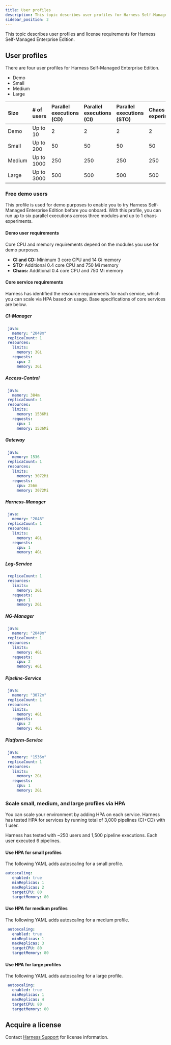 ```yaml
---
title: User profiles
description: This topic describes user profiles for Harness Self-Managed Enterprise Edition.
sidebar_position: 2
---
```


This topic describes user profiles and license requirements for Harness Self-Managed Enterprise Edition.

## User profiles

There are four user profiles for Harness Self-Managed Enterprise Edition.

- Demo
- Small
- Medium
- Large

| **Size** | **# of users** | **Parallel executions (CD)** | **Parallel executions (CI)** |**Parallel executions (STO)** | **Chaos experiments** |
| :-- | :-- | :-- | :-- | :-- | :-- |
| Demo|Up to 10|2|2|2|2|
| Small|Up to 200|50|50|50|50|
| Medium|Up to 1000|250|250|250|250|
| Large|Up to 3000|500|500|500|500|

### Free demo users

This profile is used for demo purposes to enable you to try Harness Self-Managed Enterprise Edition before you onboard. With this profile, you can run up to six parallel executions across three modules and up to 1 chaos experiments.

#### Demo user requirements

Core CPU and memory requirements depend on the modules you use for demo purposes.

- **CI and CD:** Minimum 3 core CPU and 14 Gi memory
- **STO:** Additional 0.4 core CPU and 750 Mi memory
- **Chaos:** Additional 0.4 core CPU and 750 Mi memory

#### Core service requirements

Harness has identified the resource requirements for each service, which you can scale via HPA based on usage. Base specifications of core services are below.

##### CI-Manager

   ```yaml
    java:
      memory: "2048m"
    replicaCount: 1
    resources:
      limits:
        memory: 3Gi
      requests:
        cpu: 2
        memory: 3Gi
   ```

##### Access-Control

   ```yaml
    java:
      memory: 384m
    replicaCount: 1
    resources:
      limits:
        memory: 1536Mi
      requests:
        cpu: 1
        memory: 1536Mi
   ```

##### Gateway

   ```yaml
    java:
      memory: 1536
    replicaCount: 1
    resources:
      limits:
        memory: 3072Mi
      requests:
        cpu: 256m
        memory: 3072Mi
   ```

##### Harness-Manager

   ```yaml
    java:
      memory: "2048"
    replicaCount: 1
    resources:
      limits:
        memory: 4Gi
      requests:
        cpu: 1
        memory: 4Gi
   ```

##### Log-Service

   ```yaml
    replicaCount: 1
    resources:
      limits:
        memory: 2Gi
      requests:
        cpu: 1
        memory: 2Gi
   ```

##### NG-Manager

   ```yaml
    java:
      memory: "2048m"
    replicaCount: 1
    resources:
      limits:
        memory: 4Gi
      requests:
        cpu: 2
        memory: 4Gi
   ```

##### Pipeline-Service

   ```yaml
    java:
      memory: "3072m"
    replicaCount: 1
    resources:
      limits:
        memory: 4Gi
      requests:
        cpu: 2
        memory: 4Gi
   ```

##### Platform-Service

   ```yaml
    java:
      memory: "1536m"
    replicaCount: 1
    resources:
      limits:
        memory: 2Gi
      requests:
        cpu: 1
        memory: 2Gi
   ```

### Scale small, medium, and large profiles via HPA

You can scale your environment by adding HPA on each service. Harness has tested HPA for services by running total of 3,000 pipelines (CI+CD) with 1 user.

Harness has tested with ~250 users and 1,500 pipeline executions. Each user executed 6 pipelines.

#### Use HPA for small profiles

The following YAML adds autoscaling for a small profile.

   ```yaml
   autoscaling:
      enabled: true
      minReplicas: 1
      maxReplicas: 2
      targetCPU: 80
      targetMemory: 80
   ```

#### Use HPA for medium profiles

The following YAML adds autoscaling for a medium profile.

   ```yaml
    autoscaling:
      enabled: true
      minReplicas: 1
      maxReplicas: 3
      targetCPU: 80
      targetMemory: 80
   ```

#### Use HPA for large profiles

The following YAML adds autoscaling for a large profile.

   ```yaml
    autoscaling:
      enabled: true
      minReplicas: 1
      maxReplicas: 4
      targetCPU: 80
      targetMemory: 80
   ```

## Acquire a license

Contact [Harness Support](mailto:support@harness.io) for license information.
